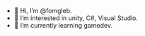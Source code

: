 - 👋 Hi, I’m @fomgleb.
- 👀 I’m interested in unity, C#, Visual Studio.
- 🌱 I’m currently learning gamedev.

<!---
fomgleb/fomgleb is a ✨ special ✨ repository because its `README.md` (this file) appears on your GitHub profile.
You can click the Preview link to take a look at your changes.
--->
